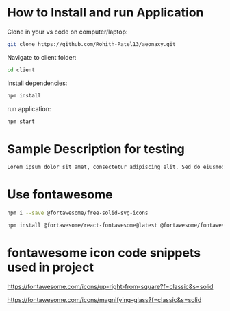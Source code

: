 # How to Install and run Application 

Clone in your vs code on computer/laptop:
```sh
git clone https://github.com/Rohith-Patel13/aeonaxy.git
```

Navigate to client folder:
```sh
cd client
```

Install dependencies:
```sh
npm install
```

run application:
```sh
npm start
```


# Sample Description for testing
```sh
Lorem ipsum dolor sit amet, consectetur adipiscing elit. Sed do eiusmod tempor incididunt ut labore et dolore magna aliqua. Ut enim ad minim veniam, quis nostrud exercitation ullamco laboris nisi ut aliquip ex ea commodo consequat. Duis aute irure dolor in reprehenderit in voluptate velit esse cillum dolore eu fugiat nulla pariatur. Excepteur sint occaecat cupidatat non proident, sunt in culpa qui officia deserunt mollit anim id est laborum.
```


# Use fontawesome
```sh
npm i --save @fortawesome/free-solid-svg-icons
```
```sh
npm install @fortawesome/react-fontawesome@latest @fortawesome/fontawesome-svg-core @fortawesome/free-solid-svg-icons
```

# fontawesome icon code snippets used in project
https://fontawesome.com/icons/up-right-from-square?f=classic&s=solid

https://fontawesome.com/icons/magnifying-glass?f=classic&s=solid

